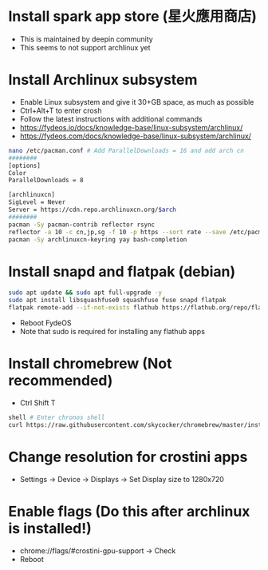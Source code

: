 Install spark app store (星火應用商店)
=====
* This is maintained by deepin community
* This seems to not support archlinux yet

Install Archlinux subsystem
=====
* Enable Linux subsystem and give it 30+GB space, as much as possible
* Ctrl+Alt+T to enter crosh
* Follow the latest instructions with additional commands
* https://fydeos.io/docs/knowledge-base/linux-subsystem/archlinux/
* https://fydeos.com/docs/knowledge-base/linux-subsystem/archlinux/
```sh
nano /etc/pacman.conf # Add ParallelDownloads = 16 and add arch cn
########
[options]
Color
ParallelDownloads = 8

[archlinuxcn]
SigLevel = Never
Server = https://cdn.repo.archlinuxcn.org/$arch
########
pacman -Sy pacman-contrib reflector rsync
reflector -a 10 -c cn,jp,sg -f 10 -p https --sort rate --save /etc/pacman.d/mirrorlist
pacman -Sy archlinuxcn-keyring yay bash-completion
```

Install snapd and flatpak (debian)
=====
```sh
sudo apt update && sudo apt full-upgrade -y
sudo apt install libsquashfuse0 squashfuse fuse snapd flatpak
flatpak remote-add --if-not-exists flathub https://flathub.org/repo/flathub.flatpakrepo
```
* Reboot FydeOS
* Note that sudo is required for installing any flathub apps


Install chromebrew (Not recommended)
=====
* Ctrl Shift T
```sh
shell # Enter chronos shell
curl https://raw.githubusercontent.com/skycocker/chromebrew/master/install.sh | bash
```

Change resolution for crostini apps
=====
* Settings -> Device -> Displays -> Set Display size to 1280x720

Enable flags (Do this after archlinux is installed!)
=====
* chrome://flags/#crostini-gpu-support -> Check
* Reboot

